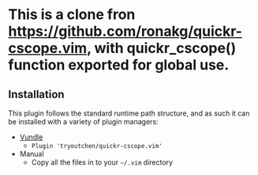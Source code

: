 # This is a clone fron https://github.com/ronakg/quickr-cscope.vim, with quickr_cscope() function exported for global use.

## Installation

This plugin follows the standard runtime path structure, and as such it can be
installed with a variety of plugin managers:

*  [Vundle](https://github.com/gmarik/vundle)
    - `Plugin 'tryoutchen/quickr-cscope.vim'`
*  Manual
    - Copy all the files in to your `~/.vim` directory
